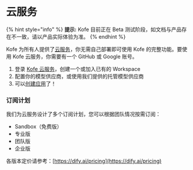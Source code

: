 # 云服务

{% hint style="info" %}
**提示:** Kofe 目前正在 Beta 测试阶段，如文档与产品存在不一致，请以产品实际体验为准。
{% endhint %}

Kofe 为所有人提供了[云服务](http://cloud.dify.ai)，你无需自己部署即可使用 Kofe 的完整功能。要使用 Kofe 云服务，你需要有一个 GitHub 或 Google 账号。

1. 登录 [Kofe 云服务](https://cloud.dify.ai)，创建一个或加入已有的 Workspace
2. 配置你的模型供应商，或使用我们提供的托管模型供应商
3. 可以[创建应用](../guides/application-orchestrate/creating-an-application.md)了！

### 订阅计划

我们为云服务设计了多个订阅计划，您可以根据团队情况按需订阅：

* Sandbox（免费版）
* 专业版
* 团队版
* 企业版

各版本定价请参考：[https://dify.ai/pricing](https://dify.ai/pricing)
